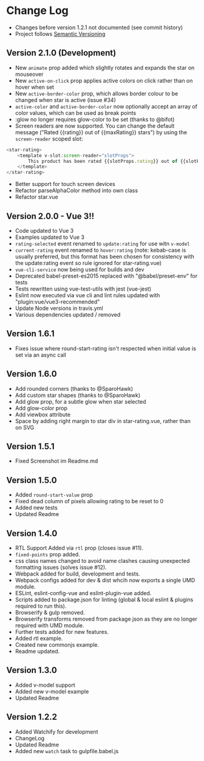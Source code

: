 # Change Log


- Changes before version 1.2.1 not documented (see commit history)
- Project follows [Semantic Versioning](http://semver.org/)


## Version 2.1.0 (Development)

- New `animate` prop added which slightly rotates and expands the star on mouseover
- New `active-on-click` prop applies active colors on click rather than on hover when set
- New `active-border-color` prop, which allows border colour to be changed when star is active (issue #34)
- `active-color` and `active-border-color` now optionally accept an array of color values, which can be used as break points
- :glow no longer requires glow-color to be set (thanks to @bifot)
- Screen readers are now supported. You can change the default message ("Rated {{rating}} out of {{maxRating}} stars") by using the `screen-reader` scoped slot:

````javascript
<star-rating>
    <template v-slot:screen-reader="slotProps">
        This product has been rated {{slotProps.rating}} out of {{slotProps.stars}} stars
    </template>
</star-rating>
````

- Better support for touch screen devices
- Refactor parseAlphaColor method into own class
- Refactor star.vue

## Version 2.0.0 - Vue 3!!

- Code updated to Vue 3
- Examples updated to Vue 3
- `rating-selected` event renamed to `update:rating` for use witn `v-model`
- `current-rating` event renamed to `hover:rating` (note: kebab-case is usually preferred, but this format has been chosen for consistency with the update:rating event so rule ignored for star-rating.vue)
- `vue-cli-service` now being used for builds and dev
- Deprecated babel-preset-es2015 replaced with "@babel/preset-env" for tests
- Tests rewritten using vue-test-utils with jest (vue-jest)
- Eslint now executed via vue cli and lint rules updated with "plugin:vue/vue3-recommended"
- Update Node versions in travis.yml
- Various dependencies updated / removed

## Version 1.6.1
- Fixes issue where round-start-rating isn't respected when initial value is set via an async call

## Version 1.6.0
- Add rounded corners (thanks to @SparoHawk)
- Add custom star shapes (thanks to @SparoHawk)
- Add glow prop, for a subtle glow when star selected
- Add glow-color prop
- Add viewbox attribute
- Space by adding right margin to star div in star-rating.vue, rather than on SVG

## Version 1.5.1
- Fixed Screenshot im Readme.md

## Version 1.5.0
- Added `round-start-value` prop
- Fixed dead column of pixels allowing rating to be reset to 0
- Added new tests
- Updated Readme

## Version 1.4.0

- RTL Support Added via `rtl` prop (closes issue #11).
- `fixed-points` prop added.
- css class names changed to avoid name clashes causing unexpected formatting issues (solves issue #12).
- Webpack added for build, development and tests.
- Webpack configs added for dev & dist whcih now exports a single UMD module.
- ESLint, eslint-config-vue and eslint-plugin-vue added.
- Scripts added to package.json for linting (global & local eslint & plugins required to run this).
- Browserify & gulp removed.
- Browserify transforms removed from package json as they are no longer required with UMD module.
- Further tests added for new features.
- Added rtl example.
- Created new commonjs example.
- Readme updated.

## Version 1.3.0

- Added v-model support
- Added new v-model example
- Updated Readme


## Version 1.2.2

- Added Watchify for development
- ChangeLog
- Updated Readme
- Added new `watch` task to gulpfile.babel.js


